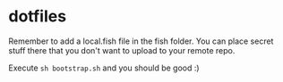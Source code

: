 # dotfiles

Remember to add a local.fish file in the fish folder. You can place secret stuff there that you don't want to upload to your remote repo.

Execute `sh bootstrap.sh` and you should be good :)